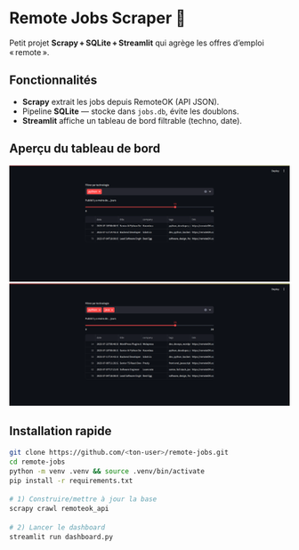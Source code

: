 # Remote Jobs Scraper 🚀

Petit projet **Scrapy + SQLite + Streamlit** qui agrège les offres d’emploi « remote ».

## Fonctionnalités
- **Scrapy** extrait les jobs depuis RemoteOK (API JSON).
- Pipeline **SQLite** — stocke dans `jobs.db`, évite les doublons.
- **Streamlit** affiche un tableau de bord filtrable (techno, date).
  

## Aperçu du tableau de bord

![Dashboard Streamlit](docs/screenshot_dashboard.png)
![Dashboard Streamlit](docs/screenshot_dashboard2.png)


## Installation rapide

```bash
git clone https://github.com/<ton‑user>/remote-jobs.git
cd remote-jobs
python -m venv .venv && source .venv/bin/activate
pip install -r requirements.txt

# 1) Construire/mettre à jour la base
scrapy crawl remoteok_api

# 2) Lancer le dashboard
streamlit run dashboard.py
